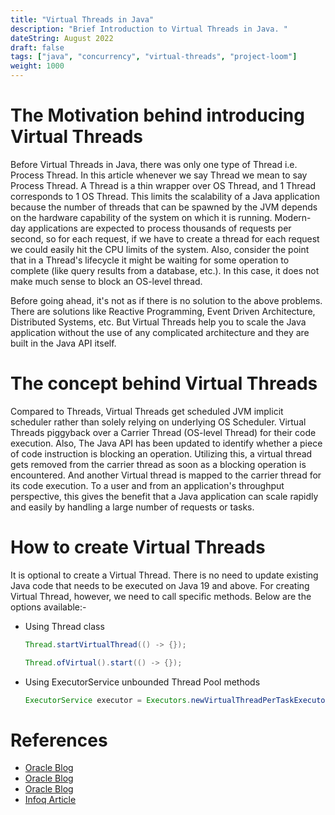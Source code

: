 ```yaml
---
title: "Virtual Threads in Java"
description: "Brief Introduction to Virtual Threads in Java. "
dateString: August 2022
draft: false
tags: ["java", "concurrency", "virtual-threads", "project-loom"]
weight: 1000
---
```


# The Motivation behind introducing Virtual Threads

Before Virtual Threads in Java, there was only one type of Thread i.e. Process Thread. In this article whenever we say Thread we mean to say Process Thread. A Thread is a thin wrapper over OS Thread, and 1 Thread corresponds to 1 OS Thread. This limits the scalability of a Java application because the number of threads that can be spawned by the JVM depends on the hardware capability of the system on which it is running. Modern-day applications are expected to process thousands of requests per second, so for each request, if we have to create a thread for each request we could easily hit the CPU limits of the system. Also, consider the point that in a Thread's lifecycle it might be waiting for some operation to complete (like query results from a database, etc.). In this case, it does not make much sense to block an OS-level thread.

Before going ahead, it's not as if there is no solution to the above problems. There are solutions like Reactive Programming, Event Driven Architecture, Distributed Systems, etc. But Virtual Threads help you to scale the Java application without the use of any complicated architecture and they are built in the Java API itself.

# The concept behind Virtual Threads

Compared to Threads, Virtual Threads get scheduled JVM implicit scheduler rather than solely relying on underlying OS Scheduler. Virtual Threads piggyback over a Carrier Thread (OS-level Thread) for their code execution. 
Also, The Java API has been updated to identify whether a piece of code instruction is blocking an operation. Utilizing this, a virtual thread gets removed from the carrier thread as soon as a blocking operation is encountered. And another Virtual thread is mapped to the carrier thread for its code execution. To a user and from an application's throughput perspective, this gives the benefit that a Java application can scale rapidly and easily by handling a large number of requests or tasks. 

# How to create Virtual Threads

It is optional to create a Virtual Thread. There is no need to update existing Java code that needs to be executed on Java 19 and above. For creating Virtual Thread, however, we need to call specific methods. Below are the options available:-

- Using Thread class 
  ```java 
  Thread.startVirtualThread(() -> {});
  ```
  ```java 
  Thread.ofVirtual().start(() -> {});
  ```
- Using ExecutorService unbounded Thread Pool methods
  
  ```java 
  ExecutorService executor = Executors.newVirtualThreadPerTaskExecutor();
  ```
# References
 - [Oracle Blog](https://blogs.oracle.com/javamagazine/post/java-loom-virtual-threads-platform-threads)    
 - [Oracle Blog](https://wiki.openjdk.org/display/loom/Getting+started)
 - [Oracle Blog](https://blogs.oracle.com/javamagazine/post/going-inside-javas-project-loom-and-virtual-threads)
 - [Infoq Article](https://www.infoq.com/news/2022/05/virtual-threads-for-jdk19/#:~:text=Virtual%20threads%20use%20the%20platform,benefits%20of%20a%20virtual%20thread.)
